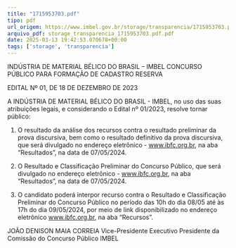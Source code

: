 ```yaml
---
title: "1715953703.pdf"
tipo: pdf
url_origem: https://www.imbel.gov.br/storage/transparencia/1715953703.pdf
arquivo_pdf: storage_transparencia_1715953703.pdf.pdf
date: 2025-03-13 19:42:53.070678+00:00
tags: ['storage', 'transparencia']
---
```


 
INDÚSTRIA DE MATERIAL BÉLICO DO BRASIL – IMBEL 
CONCURSO PÚBLICO PARA FORMAÇÃO DE CADASTRO RESERVA 
 
EDITAL Nº 01, DE 18 DE DEZEMBRO DE 2023 
 
A INDÚSTRIA DE MATERIAL BÉLICO DO BRASIL - IMBEL, no uso das suas atribuições legais, e 
considerando o Edital nº 01/2023, resolve tornar público: 
 
1. O resultado da análise dos recursos contra o resultado preliminar da prova discursiva, bem como o 
resultado definitivo da prova discursiva, que será divulgado no endereço eletrônico - www.ibfc.org.br, na aba 
“Resultados”, na data de 07/05/2024.  
 
2. O Resultado e Classificação Preliminar do Concurso Público, que será divulgado no endereço eletrônico - 
www.ibfc.org.br, na aba “Resultados”, na data de 07/05/2024. 
 
3. O candidato poderá interpor recurso contra o Resultado e Classificação Preliminar do Concurso Público no 
período das 10h do dia 08/05 até às 17h do dia 09/05/2024, por meio de link disponibilizado no endereço 
eletrônico www.ibfc.org.br, na aba “Recursos”. 
 
 
JOÃO DENISON MAIA CORREIA 
Vice-Presidente Executivo 
Presidente da Comissão do Concurso Público IMBEL 
 

